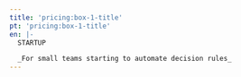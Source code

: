 ```yaml
---
title: 'pricing:box-1-title'
pt: 'pricing:box-1-title'
en: |-
  STARTUP

  _For small teams starting to automate decision rules_
---
```


